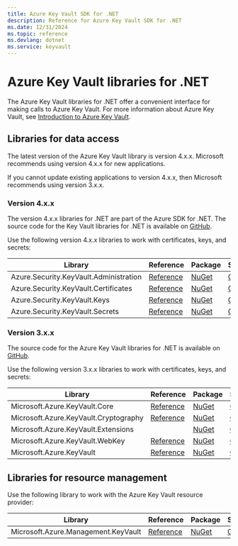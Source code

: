 ```yaml
---
title: Azure Key Vault SDK for .NET
description: Reference for Azure Key Vault SDK for .NET
ms.date: 12/31/2024
ms.topic: reference
ms.devlang: dotnet
ms.service: keyvault
---
```

# Azure Key Vault libraries for .NET

The Azure Key Vault libraries for .NET offer a convenient interface for making calls to Azure Key Vault. For more information about Azure Key Vault, see [Introduction to Azure Key Vault](https://docs.microsoft.com/azure/key-vault/general/overview).

## Libraries for data access

The latest version of the Azure Key Vault library is version 4.x.x. Microsoft recommends using version 4.x.x for new applications.

If you cannot update existing applications to version 4.x.x, then Microsoft recommends using version 3.x.x.

### Version 4.x.x

The version 4.x.x libraries for .NET are part of the Azure SDK for .NET. The source code for the Key Vault libraries for .NET is available on [GitHub](https://github.com/Azure/azure-sdk-for-net/tree/master/sdk/keyvault).

Use the following version 4.x.x libraries to work with certificates, keys, and secrets:

| Library | Reference | Package | Source |
|----------------------------------------|-------------------------------------------------------------|-----------------------------------------------------------------------------|---------------------------------------------------------------------------------------------------------------------|
|    Azure.Security.KeyVault.Administration    |      [Reference](https://docs.microsoft.com/dotnet/api/azure.security.keyvault.administration)       |    [NuGet](https://www.nuget.org/packages/Azure.Security.KeyVault.Administration/)    |    [GitHub](https://github.com/Azure/azure-sdk-for-net/tree/master/sdk/keyvault/Azure.Security.KeyVault.Administration)    |
|    Azure.Security.KeyVault.Certificates    |      [Reference](https://docs.microsoft.com/dotnet/api/azure.security.keyvault.certificates)       |    [NuGet](https://www.nuget.org/packages/Azure.Security.KeyVault.Certificates/)    |    [GitHub](https://github.com/Azure/azure-sdk-for-net/tree/master/sdk/keyvault/Azure.Security.KeyVault.Certificates)    |
|    Azure.Security.KeyVault.Keys    |     [Reference](https://docs.microsoft.com/dotnet/api/azure.security.keyvault.keys)    |    [NuGet](https://www.nuget.org/packages/Azure.Security.KeyVault.Keys/)      |     [GitHub](https://github.com/Azure/azure-sdk-for-net/tree/master/sdk/keyvault/Azure.Security.KeyVault.Keys)|
|    Azure.Security.KeyVault.Secrets    |    [Reference](https://docs.microsoft.com/dotnet/api/azure.security.keyvault.secrets)    |    [NuGet](https://www.nuget.org/packages/Azure.Security.KeyVault.Secrets/)    |    [GitHub](https://github.com/Azure/azure-sdk-for-net/tree/master/sdk/keyvault/Azure.Security.KeyVault.Secrets)    |

### Version 3.x.x

The source code for the Azure Key Vault libraries for .NET is available on [GitHub](https://github.com/Azure/azure-sdk-for-net/tree/master/sdk/keyvault).

Use the following version 3.x.x libraries to work with certificates, keys, and secrets:

| Library | Reference | Package | Source |
|--------------------------------------|---------------------------------------------------------------|-------------------------------------------------------------------------------|-------------------------------------------------------------------------------|
|    Microsoft.Azure.KeyVault.Core    |    [Reference](https://docs.microsoft.com/dotnet/api/microsoft.azure.keyvault.core)    |    [NuGet](https://www.nuget.org/packages/Microsoft.Azure.KeyVault.Core)    |    [GitHub](https://github.com/Azure/azure-sdk-for-net/tree/master/sdk/keyvault/Microsoft.Azure.KeyVault.Core)    |
|    Microsoft.Azure.KeyVault.Cryptography    |    [Reference](https://docs.microsoft.com/dotnet/api/microsoft.azure.keyvault.cryptography)    |    [NuGet](https://www.nuget.org/packages/Microsoft.Azure.KeyVault.Cryptography)    |    [GitHub](https://github.com/Azure/azure-sdk-for-net/tree/master/sdk/keyvault/Microsoft.Azure.KeyVault.Cryptography)    |
|    Microsoft.Azure.KeyVault.Extensions    |      |    [NuGet](https://www.nuget.org/packages/Microsoft.Azure.KeyVault.Extensions)    |    [GitHub](https://github.com/Azure/azure-sdk-for-net/tree/master/sdk/keyvault/Microsoft.Azure.KeyVault.Extensions)    |
|    Microsoft.Azure.KeyVault.WebKey    |    [Reference](https://docs.microsoft.com/dotnet/api/microsoft.azure.keyvault.webkey)    |    [NuGet](https://www.nuget.org/packages/Microsoft.Azure.KeyVault.WebKey)    |    [GitHub](https://github.com/Azure/azure-sdk-for-net/tree/master/sdk/keyvault/Microsoft.Azure.KeyVault.WebKey)    |
|    Microsoft.Azure.KeyVault    |    [Reference](https://docs.microsoft.com/dotnet/api/microsoft.azure.keyvault)    |    [NuGet](https://www.nuget.org/packages/Microsoft.Azure.KeyVault)    |    [GitHub](https://github.com/Azure/azure-sdk-for-net/tree/master/sdk/keyvault/Microsoft.Azure.KeyVault)    |

## Libraries for resource management

Use the following library to work with the Azure Key Vault resource provider:

|    Library    |    Reference    |    Package    |    Source    |
|------------------------------------------|-------------------------------------------------------------------|-----------------------------------------------------------------------------------|-----------------------------------------------------------------------------------------------------------------------|
|    Microsoft.Azure.Management.KeyVault    |    [Reference](https://docs.microsoft.com/dotnet/api/microsoft.azure.management.keyvault)    |    [NuGet](https://www.nuget.org/packages/Microsoft.Azure.Management.KeyVault/)    |    [GitHub](https://github.com/Azure/azure-sdk-for-net/tree/master/sdk/keyvault/Microsoft.Azure.Management.KeyVault)    |